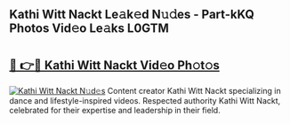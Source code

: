 ## Kathi Witt Nackt Le𝚊k𝚎d N𝚞𝚍es - Part-kKQ Photos Vid𝚎o Le𝚊ks L0GTM

# <h2><a href="http://fb2qxp6.evod.top/?m=Kathi+Witt+Nackt">🔗 👉🔴 Kathi Witt Nackt Vid𝚎o Ph𝚘t𝚘s</a></h2>

[![Kathi Witt Nackt N𝚞d𝚎s](https://i.imgur.com/8V9OHl7.gif)](http://fb2qxp6.evod.top/?m=Kathi+Witt+Nackt)
Content creator Kathi Witt Nackt specializing in dance and lifestyle-inspired videos. Respected authority Kathi Witt Nackt, celebrated for their expertise and leadership in their field. 
